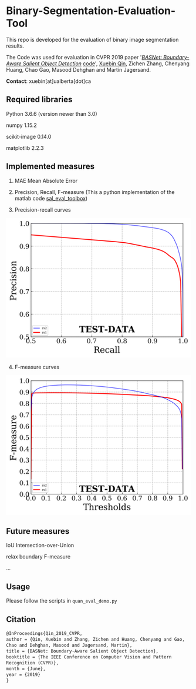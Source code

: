 # Binary-Segmentation-Evaluation-Tool
This repo is developed for the evaluation of binary image segmentation results.

The Code was used for evaluation in CVPR 2019 paper '[*BASNet: Boundary-Aware Salient Object Detection*](http://openaccess.thecvf.com/content_CVPR_2019/html/Qin_BASNet_Boundary-Aware_Salient_Object_Detection_CVPR_2019_paper.html) [code](https://github.com/NathanUA/BASNet)', [Xuebin Qin](https://webdocs.cs.ualberta.ca/~xuebin/), Zichen Zhang, Chenyang Huang, Chao Gao, Masood Dehghan and Martin Jagersand.

__Contact__: xuebin[at]ualberta[dot]ca

## Required libraries

Python 3.6.6 (version newer than 3.0)

numpy 1.15.2

scikit-image 0.14.0

matplotlib 2.2.3

## Implemented measures

1. MAE Mean Absolute Error 

2. Precision, Recall, F-measure (This a python implementation of the matlab code [sal_eval_toolbox](https://github.com/ArcherFMY/sal_eval_toolbox))

3. Precision-recall curves

![Precision-recall curves](test_data/TEST-DATA_pr_curves.png)

4. F-measure curves 

![F-measure curves](test_data/TEST-DATA_fm_curves.png)

## Future measures 

IoU Intersection-over-Union

relax boundary F-measure

...

## Usage 

Please follow the scripts in ```quan_eval_demo.py```

## Citation
```
@InProceedings{Qin_2019_CVPR,
author = {Qin, Xuebin and Zhang, Zichen and Huang, Chenyang and Gao, Chao and Dehghan, Masood and Jagersand, Martin},
title = {BASNet: Boundary-Aware Salient Object Detection},
booktitle = {The IEEE Conference on Computer Vision and Pattern Recognition (CVPR)},
month = {June},
year = {2019}
}
```
